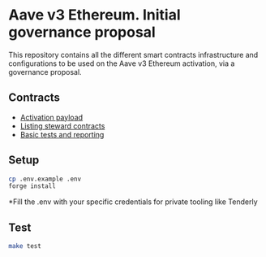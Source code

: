 # Aave v3 Ethereum. Initial governance proposal

This repository contains all the different smart contracts infrastructure and configurations to be used on the Aave v3 Ethereum activation, via a governance proposal.

## Contracts
- [Activation payload](./src/contracts/AaveV3EthereumInitialPayload.sol)
- [Listing steward contracts](./src/contracts/stewards/)
- [Basic tests and reporting](./tests/AaveV3EthereumActivation.t.sol)

## Setup

```sh
cp .env.example .env
forge install
```

*Fill the .env with your specific credentials for private tooling like Tenderly

## Test

```sh
make test
```
